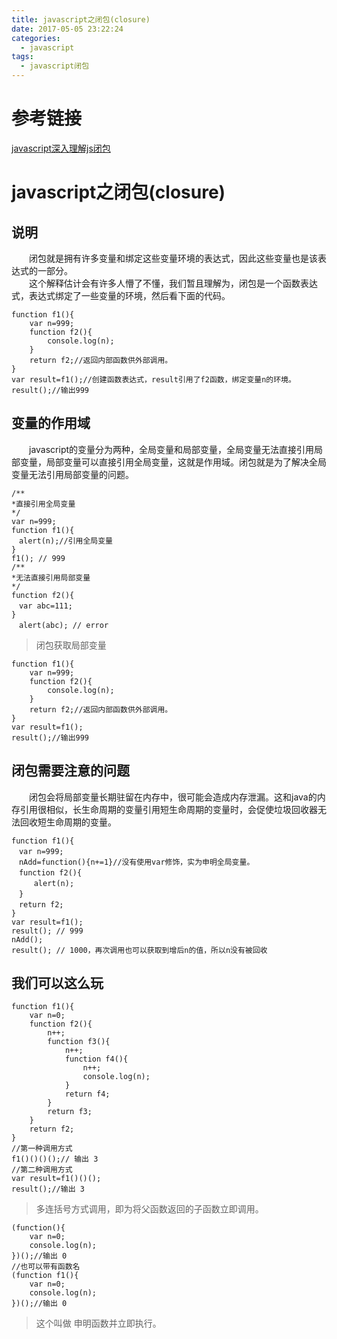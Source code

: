 ```yaml
---
title: javascript之闭包(closure)
date: 2017-05-05 23:22:24
categories:
  - javascript
tags:
  - javascript闭包
---
```



# 参考链接
[javascript深入理解js闭包](http://www.jb51.net/article/24101.htm)

# javascript之闭包(closure)
## 说明
&emsp;&emsp;闭包就是拥有许多变量和绑定这些变量环境的表达式，因此这些变量也是该表达式的一部分。  
&emsp;&emsp;这个解释估计会有许多人懵了不懂，我们暂且理解为，闭包是一个函数表达式，表达式绑定了一些变量的环境，然后看下面的代码。
```
function f1(){
    var n=999;
    function f2(){
        console.log(n);
    }
    return f2;//返回内部函数供外部调用。
}
var result=f1();//创建函数表达式，result引用了f2函数，绑定变量n的环境。
result();//输出999
```
<!--more-->
## 变量的作用域
&emsp;&emsp;javascript的变量分为两种，全局变量和局部变量，全局变量无法直接引用局部变量，局部变量可以直接引用全局变量，这就是作用域。闭包就是为了解决全局变量无法引用局部变量的问题。


```
/**
*直接引用全局变量
*/
var n=999;
function f1(){
　alert(n);//引用全局变量
}
f1(); // 999
/**
*无法直接引用局部变量
*/
function f2(){
　var abc=111;
}
　alert(abc); // error
```

> 闭包获取局部变量

```
function f1(){
    var n=999;
    function f2(){
        console.log(n);
    }
    return f2;//返回内部函数供外部调用。
}
var result=f1();
result();//输出999
```
## 闭包需要注意的问题
&emsp;&emsp;闭包会将局部变量长期驻留在内存中，很可能会造成内存泄漏。这和java的内存引用很相似，长生命周期的变量引用短生命周期的变量时，会促使垃圾回收器无法回收短生命周期的变量。
```
function f1(){
　var n=999;
　nAdd=function(){n+=1}//没有使用var修饰，实为申明全局变量。
　function f2(){
　　　alert(n);
　}
　return f2;
}
var result=f1();
result(); // 999
nAdd();
result(); // 1000，再次调用也可以获取到增后n的值，所以n没有被回收
```

## 我们可以这么玩
```
function f1(){
    var n=0;
    function f2(){
        n++;
        function f3(){
            n++;
            function f4(){
                n++;
                console.log(n);
            }
            return f4;
        }
        return f3;
    }
    return f2;
}
//第一种调用方式
f1()()()();// 输出 3
//第二种调用方式
var result=f1()()();
result();//输出 3
```

> 多连括号方式调用，即为将父函数返回的子函数立即调用。

```
(function(){
    var n=0;
    console.log(n);
})();//输出 0
//也可以带有函数名
(function f1(){
    var n=0;
    console.log(n);
})();//输出 0
```
> 这个叫做 申明函数并立即执行。